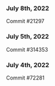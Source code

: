 ### July 8th, 2022

Commit #21297

### July 5th, 2022

Commit #314353


### July 4th, 2022

Commit #72281
